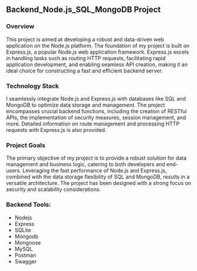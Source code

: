## Backend_Node.js_SQL_MongoDB Project

### Overview

This project is aimed at developing a robust and data-driven web application on the Node.js platform. The foundation of my project is built on Express.js, a popular Node.js web application framework. Express.js excels in handling tasks such as routing HTTP requests, facilitating rapid application development, and enabling seamless API creation, making it an ideal choice for constructing a fast and efficient backend server.

### Technology Stack

I seamlessly integrate Node.js and Express.js with databases like SQL and MongoDB to optimize data storage and management. The project encompasses crucial backend functions, including the creation of RESTful APIs, the implementation of security measures, session management, and more. Detailed information on route management and processing HTTP requests with Express.js is also provided.

### Project Goals

The primary objective of my project is to provide a robust solution for data management and business logic, catering to both developers and end-users. Leveraging the fast performance of Node.js and Express.js, combined with the data storage flexibility of SQL and MongoDB, results in a versatile architecture. The project has been designed with a strong focus on security and scalability considerations.

### Backend Tools:

* Nodejs
* Express
* SQLite
* Mongodb
* Mongoose
* MySQL
* Postman
* Swagger






